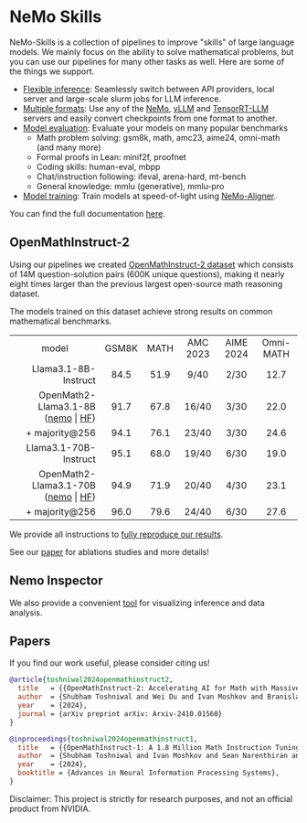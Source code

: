 # NeMo Skills

NeMo-Skills is a collection of pipelines to improve "skills" of large language models.
We mainly focus on the ability to solve mathematical problems, but you can use our pipelines for many other tasks as well.
Here are some of the things we support.

- [Flexible inference](https://nvidia.github.io/NeMo-Skills/basics/inference): Seamlessly switch between API providers, local server and large-scale slurm jobs for LLM inference.
- [Multiple formats](https://nvidia.github.io/NeMo-Skills/pipelines/checkpoint-conversion): Use any of the [NeMo](https://github.com/NVIDIA/NeMo), [vLLM](https://github.com/vllm-project/vllm)
  and [TensorRT-LLM](https://github.com/NVIDIA/TensorRT-LLM) servers and easily convert checkpoints from one format to another.
- [Model evaluation](https://nvidia.github.io/NeMo-Skills/pipelines/evaluation): Evaluate your models on many popular benchmarks
    - Math problem solving: gsm8k, math, amc23, aime24, omni-math (and many more)
    - Formal proofs in Lean: minif2f, proofnet
    - Coding skills: human-eval, mbpp
    - Chat/instruction following: ifeval, arena-hard, mt-bench
    - General knowledge: mmlu (generative), mmlu-pro
- [Model training](https://nvidia.github.io/NeMo-Skills/pipelines/training): Train models at speed-of-light using [NeMo-Aligner](https://github.com/NVIDIA/NeMo-Aligner/).

You can find the full documentation [here](https://nvidia.github.io/NeMo-Skills/).

## OpenMathInstruct-2

Using our pipelines we created [OpenMathInstruct-2 dataset](https://huggingface.co/datasets/nvidia/OpenMathInstruct-2)
which consists of 14M question-solution pairs (600K unique questions), making it nearly eight times larger
than the previous largest open-source math reasoning dataset.

The models trained on this dataset achieve strong results on common mathematical benchmarks.

<table>
  <tr>
    <td style="text-align: center;">model</td>
    <td style="text-align: center;">GSM8K</td>
    <td style="text-align: center;">MATH</td>
    <td style="text-align: center;">AMC 2023</td>
    <td style="text-align: center;">AIME 2024</td>
    <td style="text-align: center;">Omni-MATH</td>
  </tr>
  <tr>
    <td style="text-align: right;">Llama3.1-8B-Instruct</td>
    <td style="text-align: center;">84.5</td>
    <td style="text-align: center;">51.9</td>
    <td style="text-align: center;">9/40</td>
    <td style="text-align: center;">2/30</td>
    <td style="text-align: center;">12.7</td>
  </tr>
  <tr>
    <td style="text-align: right;">OpenMath2-Llama3.1-8B (<a href="https://huggingface.co/nvidia/OpenMath2-Llama3.1-8B-nemo">nemo</a> | <a href="https://huggingface.co/nvidia/OpenMath2-Llama3.1-8B">HF</a>)</td>
    <td style="text-align: center;">91.7</td>
    <td style="text-align: center;">67.8</td>
    <td style="text-align: center;">16/40</td>
    <td style="text-align: center;">3/30</td>
    <td style="text-align: center;">22.0</td>
  </tr>
  <tr>
    <td style="text-align: right;">+ majority@256</td>
    <td style="text-align: center;">94.1</td>
    <td style="text-align: center;">76.1</td>
    <td style="text-align: center;">23/40</td>
    <td style="text-align: center;">3/30</td>
    <td style="text-align: center;">24.6</td>
  </tr>
  <tr>
    <td style="text-align: right;">Llama3.1-70B-Instruct</td>
    <td style="text-align: center;">95.1</td>
    <td style="text-align: center;">68.0</td>
    <td style="text-align: center;">19/40</td>
    <td style="text-align: center;">6/30</td>
    <td style="text-align: center;">19.0</td>
  </tr>
  <tr>
    <td style="text-align: right;">OpenMath2-Llama3.1-70B (<a href="https://huggingface.co/nvidia/OpenMath2-Llama3.1-70B-nemo">nemo</a> | <a href="https://huggingface.co/nvidia/OpenMath2-Llama3.1-70B">HF</a>)</td>
    <td style="text-align: center;">94.9</td>
    <td style="text-align: center;">71.9</td>
    <td style="text-align: center;">20/40</td>
    <td style="text-align: center;">4/30</td>
    <td style="text-align: center;">23.1</td>
  </tr>
  <tr>
    <td style="text-align: right;">+ majority@256</td>
    <td style="text-align: center;">96.0</td>
    <td style="text-align: center;">79.6</td>
    <td style="text-align: center;">24/40</td>
    <td style="text-align: center;">6/30</td>
    <td style="text-align: center;">27.6</td>
  </tr>
</table>

We provide all instructions to [fully reproduce our results](https://nvidia.github.io/NeMo-Skills/openmathinstruct2).

See our [paper](https://arxiv.org/abs/2410.01560) for ablations studies and more details!

## Nemo Inspector

We also provide a convenient [tool](https://github.com/NVIDIA/NeMo-Inspector) for visualizing inference and data analysis.


## Papers

If you find our work useful, please consider citing us!

```bibtex
@article{toshniwal2024openmathinstruct2,
  title   = {{OpenMathInstruct-2: Accelerating AI for Math with Massive Open-Source Instruction Data}},
  author  = {Shubham Toshniwal and Wei Du and Ivan Moshkov and Branislav Kisacanin and Alexan Ayrapetyan and Igor Gitman},
  year    = {2024},
  journal = {arXiv preprint arXiv: Arxiv-2410.01560}
}
```

```bibtex
@inproceedings{toshniwal2024openmathinstruct1,
  title   = {{OpenMathInstruct-1: A 1.8 Million Math Instruction Tuning Dataset}},
  author  = {Shubham Toshniwal and Ivan Moshkov and Sean Narenthiran and Daria Gitman and Fei Jia and Igor Gitman},
  year    = {2024},
  booktitle = {Advances in Neural Information Processing Systems},
}
```

Disclaimer: This project is strictly for research purposes, and not an official product from NVIDIA.
